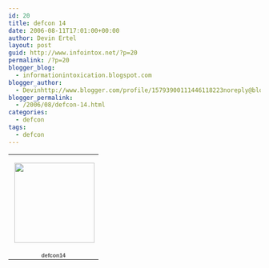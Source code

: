 ```yaml
---
id: 20
title: defcon 14
date: 2006-08-11T17:01:00+00:00
author: Devin Ertel
layout: post
guid: http://www.infointox.net/?p=20
permalink: /?p=20
blogger_blog:
  - informationintoxication.blogspot.com
blogger_author:
  - Devinhttp://www.blogger.com/profile/15793900111446118223noreply@blogger.com
blogger_permalink:
  - /2006/08/defcon-14.html
categories:
  - defcon
tags:
  - defcon
---
```

<table style="width:194px;">
  <tr>
    <td align="center" style="height:194px;background:url(http://picasaweb.google.com/f/img/transparent_album_background.gif) no-repeat left">
      <a href="http://picasaweb.google.com/devin.ertel/Defcon14?authkey=LVtfZ7OADUw"><img src="http://lh4.google.com/devin.ertel/RpUK0EVbaFE/AAAAAAAAACc/Gx7_ZMeqh18/s160-c/Defcon14.jpg" width="160" height="160" style="margin:1px 0 0 4px;" /></a>
    </td>
  </tr>
  
  <tr>
    <td style="text-align:center;font-family:arial,sans-serif;font-size:11px">
      <a href="http://picasaweb.google.com/devin.ertel/Defcon14?authkey=LVtfZ7OADUw" style="color:#4D4D4D;font-weight:bold;text-decoration:none;">defcon14</a>
    </td>
  </tr>
</table>